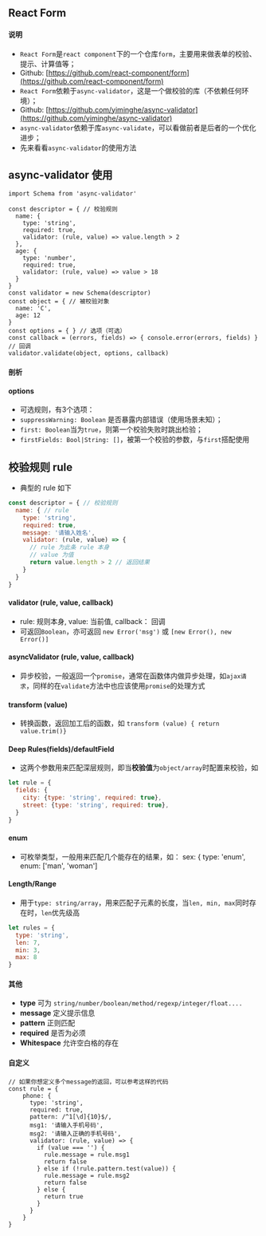 ## React Form

#### 说明

* `React Form`是`react component`下的一个仓库`form`，主要用来做表单的校验、提示、计算值等；
* Github: [https://github.com/react-component/form](https://github.com/react-component/form)
* `React Form`依赖于`async-validator`，这是一个做校验的库（不依赖任何环境）；
* Github: [https://github.com/yiminghe/async-validator](https://github.com/yiminghe/async-validator)
* `async-validator`依赖于库`async-validate`，可以看做前者是后者的一个优化进步；
* 先来看看`async-validator`的使用方法

## async-validator 使用

```ecmascript 6
import Schema from 'async-validator'

const descriptor = { // 校验规则
  name: {
    type: 'string',
    required: true,
    validator: (rule, value) => value.length > 2
  },
  age: {
    type: 'number',
    required: true,
    validator: (rule, value) => value > 18
  }
}
const validator = new Schema(descriptor)
const object = { // 被校验对象
  name: 'C',
  age: 12
}
const options = { } // 选项（可选）
const callback = (errors, fields) => { console.error(errors, fields) } // 回调
validator.validate(object, options, callback)
```

#### 剖析


#### options
* 可选规则，有3个选项：
* `suppressWarning: Boolean` 是否暴露内部错误（使用场景未知）；
* `first: Boolean`当为`true`，则第一个校验失败时跳出检验；
* `firstFields: Bool|String: []`，被第一个校验的参数，与`first`搭配使用


## 校验规则 rule

* 典型的 rule 如下

```js
const descriptor = { // 校验规则
  name: { // rule
    type: 'string',
    required: true,
    message: '请输入姓名',
    validator: (rule, value) => {
      // rule 为此条 rule 本身
      // value 为值
      return value.length > 2 // 返回结果
    }
  }
}
```

#### validator (rule, value, callback)

* rule: 规则本身, value: 当前值, callback： 回调
* 可返回`Boolean`，亦可返回 `new Error('msg')` 或 `[new Error(), new Error()]`

#### asyncValidator (rule, value, callback)

* 异步校验，一般返回一个`promise`，通常在函数体内做异步处理，如`ajax请求`，同样的在`validate`方法中也应该使用`promise`的处理方式

#### transform (value)

* 转换函数，返回加工后的函数，如 `transform (value) { return value.trim()}`

#### Deep Rules(fields)/defaultField

* 这两个参数用来匹配深层规则，即当**校验值**为`object/array`时配置来校验，如

```js
let rule = {
  fields: {
    city: {type: 'string', required: true},
    street: {type: 'string', required: true},
  }
}
```

#### enum

* 可枚举类型，一般用来匹配几个能存在的结果，如： sex: { type: 'enum', enum: ['man', 'woman']

#### Length/Range

* 用于`type: string/array`，用来匹配子元素的长度，当`len, min, max`同时存在时，`len`优先级高


```js
let rules = {
  type: 'string',
  len: 7,
  min: 3,
  max: 8
}
```

#### 其他 

* **type**  可为 `string/number/boolean/method/regexp/integer/float....`
* **message** 定义提示信息
* **pattern** 正则匹配
* **required** 是否为必须
* **Whitespace** 允许空白格的存在

#### 自定义

```ecmascript 6
// 如果你想定义多个message的返回，可以参考这样的代码
const rule = {
    phone: {
      type: 'string',
      required: true,
      pattern: /^1[\d]{10}$/,
      msg1: '请输入手机号码',
      msg2: '请输入正确的手机号码',
      validator: (rule, value) => {
        if (value === '') {
          rule.message = rule.msg1
          return false
        } else if (!rule.pattern.test(value)) {
          rule.message = rule.msg2
          return false
        } else {
          return true
        }
      }
    }
}
```

